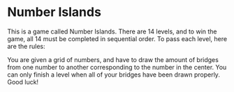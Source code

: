 # Number Islands

This is a game called Number Islands. There are 14 levels, and to win the game, all 14 must be completed in sequential order. To pass each level, here are the rules:

You are given a grid of numbers, and have to draw the amount of bridges from one number to another corresponding to the number in the center. You can only finish a level when all of your bridges have been drawn properly.
Good luck!
